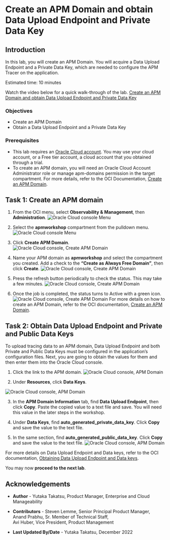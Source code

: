 # Create an APM Domain and obtain Data Upload Endpoint and Private Data Key

## Introduction

In this lab, you will create an APM Domain. You will acquire a Data Upload Endpoint and a Private Data Key, which are needed to configure the APM Tracer on the application.

Estimated time: 10 minutes

Watch the video below for a quick walk-through of the lab.
[Create an APM Domain and obtain Data Upload Endpoint and Private Data Key](videohub:1_jxkk5vpb)

### Objectives

*	Create an APM Domain
*	Obtain a Data Upload Endpoint and a Private Data Key


### Prerequisites

* This lab requires an [Oracle Cloud account](https://www.oracle.com/cloud/free/). You may use your cloud account, or a Free tier account, a cloud account that you obtained through a trial.
* To create an APM domain, you will need an Oracle Cloud Account Administrator role or manage apm-domains permission in the target compartment. For more details, refer to the OCI Documentation, [Create an APM Domain](https://docs.oracle.com/en-us/iaas/application-performance-monitoring/doc/create-apm-domain.html).

## Task 1: Create an APM domain

1.	From the OCI menu, select **Observability & Management**, then **Administration**.
	![Oracle Cloud console Menu](images/2-1-domain.png " ")

2. Select the **apmworkshop** compartment from the pulldown menu.
	![Oracle Cloud console Menu](images/2-1-2-domain.png " ")
3.	Click **Create APM Domain**.
  ![Oracle Cloud console, Create APM Domain](images/2-2-domain.png " ")
4.	Name your APM domain as **apmworkshop** and select the compartment you created. Add a check to the **“Create as Always Free Domain”**, then click **Create**.
  ![Oracle Cloud console, Create APM Domain](images/2-3-domain.png " ")


5. Press the refresh button periodically to check the status. This may take a few minutes.
  ![Oracle Cloud console, Create APM Domain](images/2-4-domain.png " ")
6.	Once the job is completed, the status turns to Active with a green icon.
  ![Oracle Cloud console, Create APM Domain](images/2-5-domain.png " ")
  For more details on how to create an APM Domain, refer to the OCI documentation, [Create an APM Domain](https://docs.oracle.com/en-us/iaas/application-performance-monitoring/doc/create-apm-domain.html).

## Task 2: Obtain Data Upload Endpoint and Private and Public Data Keys

To upload tracing data to an APM domain, Data Upload Endpoint and both Private and Public Data Keys must be configured in the application’s configuration files. Next, you are going to obtain the values for them and then enter them into the Oracle Cloud console.

1.	Click the link to the APM domain.
  ![Oracle Cloud console, APM Domain](images/3-1-domain.png " ")



2. Under **Resources**, click **Data Keys**.

  ![Oracle Cloud console, APM Domain](images/3-1-2-domain.png " ")

3.	In the **APM Domain Information** tab, find **Data Upload Endpoint**, then click **Copy**. Paste the copied value to a text file and save. You will need this value in the later steps in the workshop.


4.	Under **Data Keys**, find **auto\_generated\_private_data\_key**. Click **Copy** and save the value to the text file.

5.  In the same section, find **auto\_generated\_public_data\_key**. Click **Copy** and save the value to the text file.
  ![Oracle Cloud console, APM Domain](images/3-2-domain.png " ")

For more details on Data Upload Endpoint and Data keys, refer to the OCI documentation, [Obtaining Data Upload Endpoint and Data keys](https://docs.oracle.com/en-us/iaas/application-performance-monitoring/doc/obtain-data-upload-endpoint-and-data-keys.html).

You may now **proceed to the next lab**.

## Acknowledgements

* **Author** - Yutaka Takatsu, Product Manager, Enterprise and Cloud Manageability
- **Contributors** -
Steven Lemme, Senior Principal Product Manager,  
Anand Prabhu, Sr. Member of Technical Staff,  
Avi Huber, Vice President, Product Management
* **Last Updated By/Date** - Yutaka Takatsu, December 2022
